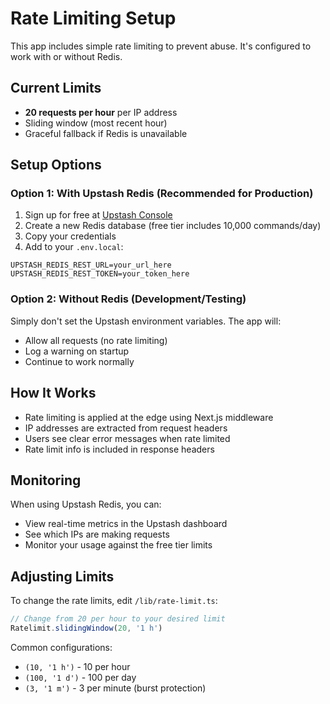 # Rate Limiting Setup

This app includes simple rate limiting to prevent abuse. It's configured to work with or without Redis.

## Current Limits
- **20 requests per hour** per IP address
- Sliding window (most recent hour)
- Graceful fallback if Redis is unavailable

## Setup Options

### Option 1: With Upstash Redis (Recommended for Production)
1. Sign up for free at [Upstash Console](https://console.upstash.com/)
2. Create a new Redis database (free tier includes 10,000 commands/day)
3. Copy your credentials
4. Add to your `.env.local`:
```env
UPSTASH_REDIS_REST_URL=your_url_here
UPSTASH_REDIS_REST_TOKEN=your_token_here
```

### Option 2: Without Redis (Development/Testing)
Simply don't set the Upstash environment variables. The app will:
- Allow all requests (no rate limiting)
- Log a warning on startup
- Continue to work normally

## How It Works
- Rate limiting is applied at the edge using Next.js middleware
- IP addresses are extracted from request headers
- Users see clear error messages when rate limited
- Rate limit info is included in response headers

## Monitoring
When using Upstash Redis, you can:
- View real-time metrics in the Upstash dashboard
- See which IPs are making requests
- Monitor your usage against the free tier limits

## Adjusting Limits
To change the rate limits, edit `/lib/rate-limit.ts`:
```typescript
// Change from 20 per hour to your desired limit
Ratelimit.slidingWindow(20, '1 h')
```

Common configurations:
- `(10, '1 h')` - 10 per hour
- `(100, '1 d')` - 100 per day  
- `(3, '1 m')` - 3 per minute (burst protection)
